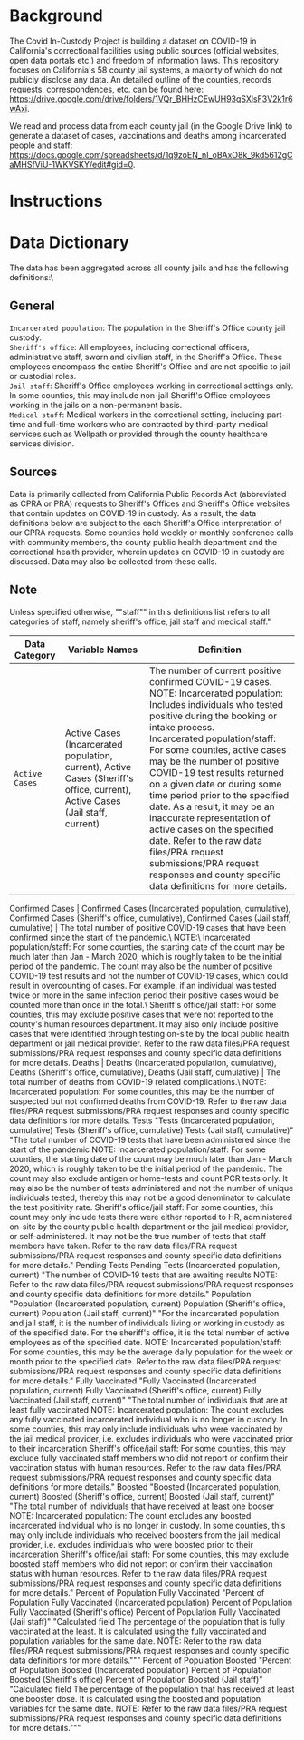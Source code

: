 # Background

The Covid In-Custody Project is building a dataset on COVID-19 in California's correctional facilities using public sources (official websites, open data portals etc.) and freedom of information laws. This repository focuses on California's 58 county jail systems, a majority of which do not publicly disclose any data. An detailed outline of the counties, records requests, correspondences, etc. can be found here: https://drive.google.com/drive/folders/1VQr_BHHzCEwUH93qSXlsF3V2k1r6wAxi. 

We read and process data from each county jail (in the Google Drive link) to generate a dataset of cases, vaccinations and deaths among incarcerated people and staff: https://docs.google.com/spreadsheets/d/1q9zoEN_nI_oBAxO8k_9kd5612gCaMHSfViU-1WKVSKY/edit#gid=0. 

# Instructions

# Data Dictionary

The data has been aggregated across all county jails and has the following definitions:\

## General
```Incarcerated population```:	The population in the Sheriff's Office county jail custody.\
```Sheriff's office```:	All employees, including correctional officers, administrative staff, sworn and civilian staff, in the Sheriff's Office. These employees encompass the entire Sheriff's Office and are not specific to jail or custodial roles.\
```Jail staff```:	Sheriff's Office employees working in correctional settings only. In some counties, this may include non-jail Sheriff's Office employees working in the jails on a non-permanent basis.\
```Medical staff```:	Medical workers in the correctional setting, including part-time and full-time workers who are contracted by third-party medical services such as Wellpath or provided through the county healthcare services division.

## Sources
Data is primarily collected from California Public Records Act (abbreviated as CPRA or PRA) requests to Sheriff's Offices and Sheriff's Office websites that contain updates on COVID-19 in custody. As a result, the data definitions below are subject to the each Sheriff's Office interpretation of our CPRA requests. Some counties hold weekly or monthly conference calls with community members, the county public health department and the correctional health provider, wherein updates on COVID-19 in custody are discussed. Data may also be collected from these calls.

## Note
Unless specified otherwise, ""staff"" in this definitions list refers to all categories of staff, namely sheriff's office, jail staff and medical staff."		

Data Category |	Variable Names | Definition
--------------|----------------|--------------
```Active Cases``` | Active Cases (Incarcerated population, current), Active Cases (Sheriff's office, current), Active Cases (Jail staff, current) | The number of current positive confirmed COVID-19 cases.</br> NOTE: Incarcerated population: Includes individuals who tested positive during the booking or intake process.</br> Incarcerated population/staff: For some counties, active cases may be the number of positive COVID-19 test results returned on a given date or during some time period prior to the specified date. As a result, it may be an inaccurate representation of active cases on the specified date. Refer to the raw data files/PRA request submissions/PRA request responses and county specific data definitions for more details.

Confirmed Cases	| Confirmed Cases (Incarcerated population, cumulative), Confirmed Cases (Sheriff's office, cumulative), Confirmed Cases (Jail staff, cumulative) |	 The total number of positive COVID-19 cases that have been confirmed since the start of the pandemic.\ NOTE:\ Incarcerated population/staff: For some counties, the starting date of the count may be much later than Jan - March 2020, which is roughly taken to be the initial period of the pandemic. The count may also be the number of positive COVID-19 test results and not the number of COVID-19 cases, which could result in overcounting of cases. For example, if an individual was tested twice or more in the same infection period their positive cases would be counted more than once in the total.\ Sheriff's office/jail staff: For some counties, this may exclude positive cases that were not reported to the county's human resources department. It may also only include positive cases that were identified through testing on-site by the local public health department or jail medical provider. Refer to the raw data files/PRA request submissions/PRA request responses and county specific data definitions for more details.
Deaths | Deaths (Incarcerated population, cumulative), Deaths (Sheriff's office, cumulative), Deaths (Jail staff, cumulative) | The total number of deaths from COVID-19 related complications.\ NOTE: Incarcerated population: For some counties, this may be the number of suspected but not confirmed deaths from COVID-19. Refer to the raw data files/PRA request submissions/PRA request responses and county specific data definitions for more details.
Tests	"Tests (Incarcerated population, cumulative)
Tests (Sheriff's office, cumulative)
Tests (Jail staff, cumulative)"	"The total number of COVID-19 tests that have been administered since the start of the pandemic
NOTE: 
Incarcerated population/staff: For some counties, the starting date of the count may be much later than Jan - March 2020, which is roughly taken to be the initial period of the pandemic. The count may also exclude antigen or home-tests and count PCR tests only. It may also be the number of tests administered and not the number of unique individuals tested, thereby this may not be a good denominator to calculate the test positivity rate.
Sheriff's office/jail staff: For some counties, this count may only include tests there were either reported to HR, administered on-site by the county public health department or the jail medical provider, or self-administered. It may not be the true number of tests that staff members have taken.
Refer to the raw data files/PRA request submissions/PRA request responses and county specific data definitions for more details."
Pending Tests	Pending Tests (Incarcerated population, current)	"The number of COVID-19 tests that are awaiting results
NOTE: Refer to the raw data files/PRA request submissions/PRA request responses and county specific data definitions for more details."
Population	"Population (Incarcerated population, current)
Population (Sheriff's office, current)
Population (Jail staff, current)"	"For the incarcerated population and jail staff, it is the number of individuals living or working in custody as of the specified date. For the sheriff's office, it is the total number of active employees as of the specified date.
NOTE:
Incarcerated population/staff: For some counties, this may be the average daily population for the week or month prior to the specified date.
Refer to the raw data files/PRA request submissions/PRA request responses and county specific data definitions for more details."
Fully Vaccinated	"Fully Vaccinated (Incarcerated population, current)
Fully Vaccinated (Sheriff's office, current)
Fully Vaccinated (Jail staff, current)"	"The total number of individuals that are at least fully vaccinated
NOTE: 
Incarcerated population: The count excludes any fully vaccinated incarcerated individual who is no longer in custody. In some counties, this may only include individuals who were vaccinated by the jail medical provider, i.e. excludes individuals who were vaccinated prior to their incarceration
Sheriff's office/jail staff: For some counties, this may exclude fully vaccinated staff members who did not report or confirm their vaccination status with human resources. 
Refer to the raw data files/PRA request submissions/PRA request responses and county specific data definitions for more details."
Boosted	"Boosted (Incarcerated population, current)
Boosted (Sheriff's office, current)
Boosted (Jail staff, current)"	"The total number of individuals that have received at least one booser
NOTE: 
Incarcerated population: The count excludes any boosted incarcerated individual who is no longer in custody. In some counties, this may only include individuals who received boosters from the jail medical provider, i.e. excludes individuals who were boosted prior to their incarceration
Sheriff's office/jail staff: For some counties, this may exclude boosted staff members who did not report or confirm their vaccination status with human resources. 
Refer to the raw data files/PRA request submissions/PRA request responses and county specific data definitions for more details."
Percent of Population Fully Vaccinated	"Percent of Population Fully Vaccinated (Incarcerated population)
Percent of Population Fully Vaccinated (Sheriff's office)
Percent of Population Fully Vaccinated (Jail staff)"	"Calculated field
The percentage of the population that is fully vaccinated at the least. It is calculated using the fully vaccinated and population variables for the same date.
NOTE: Refer to the raw data files/PRA request submissions/PRA request responses and county specific data definitions for more details."""
Percent of Population Boosted 	"Percent of Population Boosted (Incarcerated population)
Percent of Population Boosted (Sheriff's office)
Percent of Population Boosted (Jail staff)"	"Calculated field
The percentage of the population that has received at least one booster dose. It is calculated using the boosted and population variables for the same date.
NOTE: Refer to the raw data files/PRA request submissions/PRA request responses and county specific data definitions for more details."""
		
